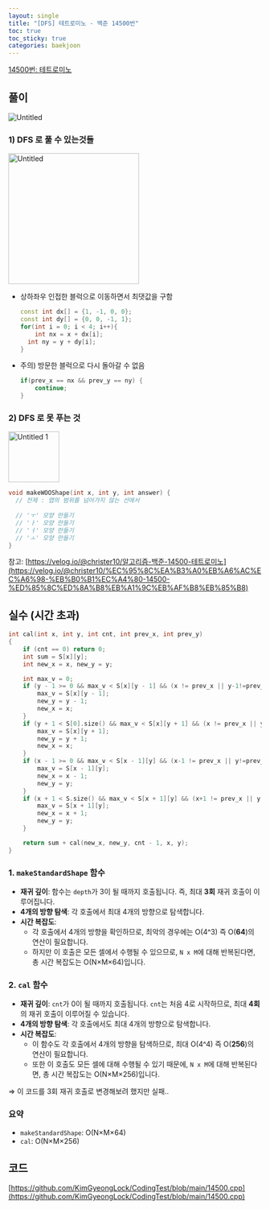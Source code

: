 ```yaml
---
layout: single
title: "[DFS] 테트로미노 - 백준 14500번"
toc: true
toc_sticky: true
categories: baekjoon
---
```



[14500번: 테트로미노](https://www.acmicpc.net/problem/14500)

## 풀이

![Untitled](https://github.com/user-attachments/assets/3eed405d-87d7-423f-b7a2-d005ef1a76e4)

### 1) DFS 로 풀 수 있는것들

<img width="260" alt="Untitled" src="https://github.com/user-attachments/assets/b4163a30-b449-40c7-a4b0-99fee9d81856">

- 상하좌우 인접한 블럭으로 이동하면서 최댓값을 구함
    
    ```cpp
    const int dx[] = {1, -1, 0, 0};
    const int dy[] = {0, 0, -1, 1};
    for(int i = 0; i < 4; i++){
    	int nx = x + dx[i];
      int ny = y + dy[i];
    }
    ```
    
- 주의) 방문한 블럭으로 다시 돌아갈 수 없음
    
    ```cpp
    if(prev_x == nx && prev_y == ny) {
        continue;
    }
    ```
    

### 2) DFS 로 못 푸는 것

<img width="101" alt="Untitled 1" src="https://github.com/user-attachments/assets/3ee8f59d-5425-4427-9182-999c9ea6aa17">

```cpp
void makeWOOShape(int x, int y, int answer) {
  // 전제 : 맵의 범위를 넘어가지 않는 선에서
    
  // 'ㅜ' 모양 만들기
  // 'ㅏ' 모양 만들기
  // 'ㅓ' 모양 만들기
  // 'ㅗ' 모양 만들기
}
```

참고: [https://velog.io/@christer10/알고리즘-백준-14500-테트로미노](https://velog.io/@christer10/%EC%95%8C%EA%B3%A0%EB%A6%AC%EC%A6%98-%EB%B0%B1%EC%A4%80-14500-%ED%85%8C%ED%8A%B8%EB%A1%9C%EB%AF%B8%EB%85%B8)

## 실수 (시간 초과)

```cpp
int cal(int x, int y, int cnt, int prev_x, int prev_y) 
{
    if (cnt == 0) return 0; 
    int sum = S[x][y]; 
    int new_x = x, new_y = y;

    int max_v = 0;
    if (y - 1 >= 0 && max_v < S[x][y - 1] && (x != prev_x || y-1!=prev_y)) {
        max_v = S[x][y - 1];
        new_y = y - 1;
        new_x = x;
    }
    if (y + 1 < S[0].size() && max_v < S[x][y + 1] && (x != prev_x || y+1!=prev_y)) {
        max_v = S[x][y + 1];
        new_y = y + 1;
        new_x = x;
    }
    if (x - 1 >= 0 && max_v < S[x - 1][y] && (x-1 != prev_x || y!=prev_y)) {
        max_v = S[x - 1][y];
        new_x = x - 1;
        new_y = y;
    }
    if (x + 1 < S.size() && max_v < S[x + 1][y] && (x+1 != prev_x || y!=prev_y)) {
        max_v = S[x + 1][y];
        new_x = x + 1;
        new_y = y;
    }

    return sum + cal(new_x, new_y, cnt - 1, x, y); 
}
```

### 1. `makeStandardShape` 함수

- **재귀 깊이**: 함수는 `depth`가 3이 될 때까지 호출됩니다. 즉, 최대 **3회** 재귀 호출이 이루어집니다.
- **4개의 방향 탐색**: 각 호출에서 최대 4개의 방향으로 탐색합니다.
- **시간 복잡도**:
    - 각 호출에서 4개의 방향을 확인하므로, 최악의 경우에는 O(4^3) 즉 O(**64**)의 연산이 필요합니다.
    - 하지만 이 호출은 모든 셀에서 수행될 수 있으므로, `N x M`에 대해 반복된다면, 총 시간 복잡도는 O(N×M×64)입니다.

### 2. `cal` 함수

- **재귀 깊이**: `cnt`가 0이 될 때까지 호출됩니다. `cnt`는 처음 4로 시작하므로, 최대 **4회**의 재귀 호출이 이루어질 수 있습니다.
- **4개의 방향 탐색**: 각 호출에서도 최대 4개의 방향으로 탐색합니다.
- **시간 복잡도**:
    - 이 함수도 각 호출에서 4개의 방향을 탐색하므로, 최대 O(4^4) 즉 O(**256**)의 연산이 필요합니다.
    - 또한 이 호출도 모든 셀에 대해 수행될 수 있기 때문에, `N x M`에 대해 반복된다면, 총 시간 복잡도는 O(N×M×256)입니다.

⇒ 이 코드를 3회 재귀 호출로 변경해보려 했지만 실패..

### 요약

- `makeStandardShape`: O(N×M×64)
- `cal`: O(N×M×256)

## 코드

[https://github.com/KimGyeongLock/CodingTest/blob/main/14500.cpp](https://github.com/KimGyeongLock/CodingTest/blob/main/14500.cpp)
